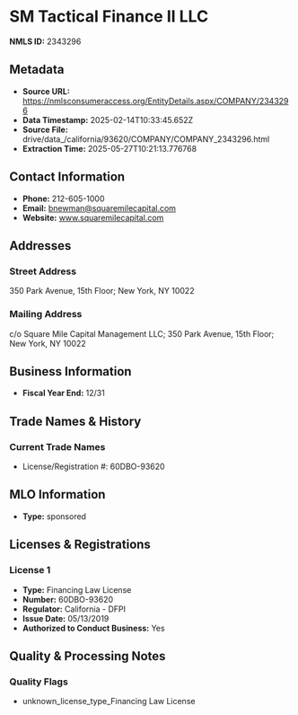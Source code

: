 # SM Tactical Finance II LLC

**NMLS ID:** 2343296

## Metadata
- **Source URL:** https://nmlsconsumeraccess.org/EntityDetails.aspx/COMPANY/2343296
- **Data Timestamp:** 2025-02-14T10:33:45.652Z
- **Source File:** drive/data_/california/93620/COMPANY/COMPANY_2343296.html
- **Extraction Time:** 2025-05-27T10:21:13.776768

## Contact Information
- **Phone:** 212-605-1000
- **Email:** bnewman@squaremilecapital.com
- **Website:** www.squaremilecapital.com

## Addresses
### Street Address
350 Park Avenue, 15th Floor; New York, NY 10022

### Mailing Address
c/o Square Mile Capital Management LLC; 350 Park Avenue, 15th Floor; New York, NY 10022

## Business Information
- **Fiscal Year End:** 12/31

## Trade Names & History
### Current Trade Names
- License/Registration #: 60DBO-93620

## MLO Information
- **Type:** sponsored

## Licenses & Registrations

### License 1
- **Type:** Financing Law License
- **Number:** 60DBO-93620
- **Regulator:** California - DFPI
- **Issue Date:** 05/13/2019
- **Authorized to Conduct Business:** Yes

## Quality & Processing Notes
### Quality Flags
- unknown_license_type_Financing Law License
